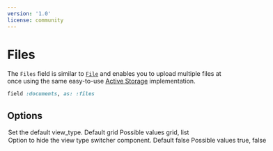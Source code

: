 ```yaml
---
version: '1.0'
license: community
---
```


# Files

<!-- @include: ./../common/files_gem_common.md-->

The `Files` field is similar to [`File`](./file) and enables you to upload multiple files at once using the same easy-to-use [Active Storage](https://edgeguides.rubyonrails.org/active_storage_overview.html) implementation.

```ruby
field :documents, as: :files
```

## Options
<!-- @include: ./../common/file_options_common.md-->

<!-- @include: ./../common/file_other_common.md-->

<Option name="`view_type`">

<Image src="/assets/img/files_view_types.gif" width="1734" height="431" alt="" />

Set the default `view_type`.

#### Default

`grid`

#### Possible values

`grid`, `list`
</Option>

<Option name="`hide_view_type_switcher`">

Option to hide the view type switcher component.

#### Default

`false`

#### Possible values

`true`, `false`
</Option>

